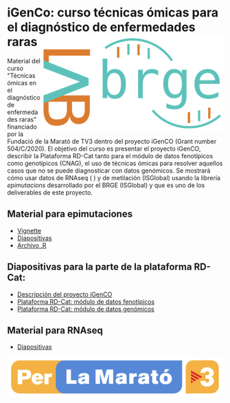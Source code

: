 # iGenCo: curso técnicas ómicas para el diagnóstico de enfermedades raras <img src="man/figures/logo.png" align="right" >

Material del curso "Técnicas ómicas en el diagnóstico de enfermedades raras" financiado por la Fundació de la Marató de TV3 dentro del proyecto iGenCO (Grant number 504/C/2020). El objetivo del curso es presentar el proyecto iGenCO, describir la Plataforma RD-Cat tanto para el módulo de datos fenotípicos como genotípicos (CNAG), el uso de técnicas ómicas para resolver aquellos casos que no se puede diagnosticar con datos genómicos. Se mostrará cómo usar datos de RNAseq ( ) y de metilación (ISGlobal) usando la librería _epimutacions_ desarrollado por el BRGE (ISGlobal) y que es uno de los deliverables de este proyecto. 

## Material para epimutaciones

+ [Vignette](https://isglobal-brge.github.io/course_epimutations/files/epimutacions_cast.html)
+ [Diapositivas](https://isglobal-brge.github.io/course_epimutations/files/PPT_Epimutacions.pdf)
+ [Archivo .R](https://github.com/isglobal-brge/course_epimutations/blob/main/epimutacions_cast.R)

## Diapositivas para la parte de la plataforma RD-Cat:

+ [Descripción del proyecto iGenCO](https://isglobal-brge.github.io/course_epimutations/files/20221116_iGENCO_SergiBeltran_Share.pdf)
+ [Plataforma RD-Cat: módulo de datos fenotípicos](https://isglobal-brge.github.io/course_epimutations/files/2022-11-14_iGENCO_WS_LeslieMatalonga.pdf)
+ [Plataforma RD-Cat: módulo de datos genómicos](https://isglobal-brge.github.io/course_epimutations/files/RD-Cat_genomics_GemmaBullich.pdf)

## Material para RNAseq

+ [Diapositivas](https://isglobal-brge.github.io/course_epimutations/files/Transcriptomics.pdf)

<img src="man/figures/marato.png" align="right" >
